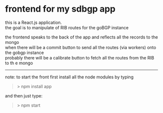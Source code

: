 # frontend for my sdbgp app

this is a React.js application.  
the goal is to manipulate of RIB routes for the goBGP instance  

the frontend speaks to the back of the app and reflects all the records to the mongo  
when there will be a commit button to send all the routes (via workers) onto the gobgp instance  
probably there will be a calibrate button to fetch all the routes from the RIB to th e mongo  

----
note: to start the front first install all the node modules by typing  
> \> npm install app

and then just type:  
> \> npm start
